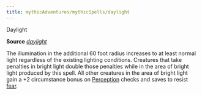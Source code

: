 ```yaml
---
title: mythicAdventures/mythicSpells/daylight
---
```

Daylight

**Source** [_daylight_](spells/daylight.md#_daylight)

The illumination in the additional 60 foot radius increases to at least normal light regardless of the existing lighting conditions. Creatures that take penalties in bright light double those penalties while in the area of bright light produced by this spell. All other creatures in the area of bright light gain a +2 circumstance bonus on [Perception](skills/perception.md#_perception) checks and saves to resist [fear](monsters/universalMonsterRules.md#_fear).

